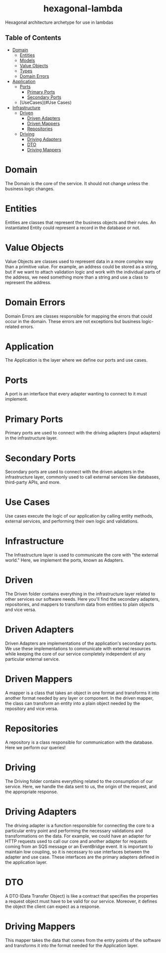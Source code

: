 <h1 align="center"> hexagonal-lambda </h1>
Hexagonal architecture archetype for use in lambdas

## Table of Contents
- [Domain](#Domain)
    - [Entities](#Entities)
    - [Models](#Models)
    - [Value Objects](#ValueObjects)
    - [Types](#Types)
    - [Domain Errors](#DomainErrors)
- [Application](#Application)
    - [Ports](#Ports)
        - [Primary Ports](#PrimaryPorts)
        - [Secondary Ports](#SecondaryPorts)
    - [UseCases](#Use Cases)
- [Infrastructure](#Infrastructure)
    - [Driven](#Driven)
        - [Driven Adapters](#drivenAdapters)
        - [Driven Mappers](#DrivenMappers)
        - [Repositories](#Repositories)
    - [Driving](#Driving)
        - [Driving Adapters](#DrivingAdapters)
        - [DTO](#DTO)
        - [Driving Mappers](#DrivingMappers)

# Domain
The Domain is the core of the service. It should not change unless the business logic changes.

# Entities
Entities are classes that represent the business objects and their rules. An instantiated Entity could represent a record in the database or not.

# Value Objects
Value Objects are classes used to represent data in a more complex way than a primitive value. For example, an address could be stored as a string, but if we want to attach validation logic and work with the individual parts of the address, we need something more than a string and use a class to represent the address.

# Domain Errors
Domain Errors are classes responsible for mapping the errors that could occur in the domain. These errors are not exceptions but business logic-related errors.

# Application
The Application is the layer where we define our ports and use cases.

# Ports
A port is an interface that every adapter wanting to connect to it must implement.

# Primary Ports
Primary ports are used to connect with the driving adapters (input adapters) in the infrastructure layer.

# Secondary Ports
Secondary ports are used to connect with the driven adapters in the infrastructure layer, commonly used to call external services like databases, third-party APIs, and more.

# Use Cases
Use cases execute the logic of our application by calling entity methods, external services, and performing their own logic and validations.

# Infrastructure
The Infrastructure layer is used to communicate the core with "the external world." Here, we implement the ports, known as Adapters.

# Driven
The Driven folder contains everything in the infrastructure layer related to other services our software needs. Here you'll find the secondary adapters, repositories, and mappers to transform data from entities to plain objects and vice versa.

# Driven Adapters
Driven Adapters are implementations of the application's secondary ports. We use these implementations to communicate with external resources while keeping the core of our service completely independent of any particular external service.

# Driven Mappers
A mapper is a class that takes an object in one format and transforms it into another format needed by any layer or component. In the driven mapper, the class can transform an entity into a plain object needed by the repository and vice versa.

# Repositories
A repository is a class responsible for communication with the database. Here we perform our queries!

# Driving
The Driving folder contains everything related to the consumption of our service. Here, we handle the data sent to us, the origin of the request, and the appropriate response.

# Driving Adapters
The driving adapter is a function responsible for connecting the core to a particular entry point and performing the necessary validations and transformations on the data. For example, we could have an adapter for HTTP requests used to call our core and another adapter for requests coming from an SQS message or an EventBridge event. It is important to maintain low coupling, so it is necessary to use interfaces between the adapter and use case. These interfaces are the primary adapters defined in the application layer.

# DTO
A DTO (Data Transfer Object) is like a contract that specifies the properties a request object must have to be valid for our service. Moreover, it defines the object the client can expect as a response.

# Driving Mappers
This mapper takes the data that comes from the entry points of the software and transforms it into the format needed for the Application layer.
